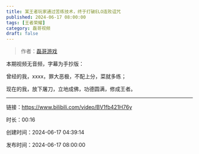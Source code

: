 ```yaml
---
title: 某王者玩家通过苦练技术，终于打破ELO连败诅咒
published: 2024-06-17 08:00:00
tags: [王者荣耀]
category: 磊哥视频
draft: false
---
```



> 作者：[磊哥游戏](https://space.bilibili.com/268941858?spm_id_from=333.788.upinfo.head.click)

本期视频无音频，字幕为手抄版：

曾经的我，xxxx，罪大恶极，不配上分，菜就多练；

现在的我，放下屠刀，立地成佛，功德圆满，修成王者。

---


链接：https://www.bilibili.com/video/BV1fb421H76y



时长：00:16

创建时间：2024-06-17 04:39:14

发布时间：2024-06-17 08:00:00
